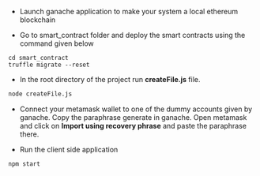 * Launch ganache application to make your system a local ethereum blockchain

* Go to smart_contract folder and deploy the smart contracts using the command given below
```pwsh
cd smart_contract
truffle migrate --reset
```

* In the root directory of the project run __createFile.js__ file.
```cmd
node createFile.js
```

* Connect your metamask wallet to one of the dummy accounts given by ganache. Copy the paraphrase generate in ganache. Open metamask and click on __Import using recovery phrase__ and paste the paraphrase there.

* Run the client side application
```pwsh
npm start
```